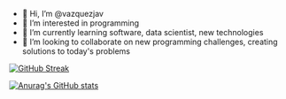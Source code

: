 - 👋 Hi, I’m @vazquezjav
- 👀 I’m interested in programming 
- 🌱 I’m currently learning software, data scientist, new technologies
- 💞️ I’m looking to collaborate on new programming challenges, creating solutions to today's problems

[![GitHub Streak](https://streak-stats.demolab.com?user=vazquezjav)](https://git.io/streak-stats)

[![Anurag's GitHub stats](https://github-readme-stats.vercel.app/api?username=vazquezjav)](https://github.com/anuraghazra/github-readme-stats)

<!---
vazquezjav/vazquezjav is a ✨ special ✨ repository because its `README.md` (this file) appears on your GitHub profile.
You can click the Preview link to take a look at your changes.
--->

